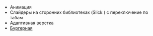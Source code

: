 
- Анимация
- Слайдеры на сторонних библиотеках (Slick ) с переключение по табам
- Адаптивная верстка
- [Бургерная]() 
 



